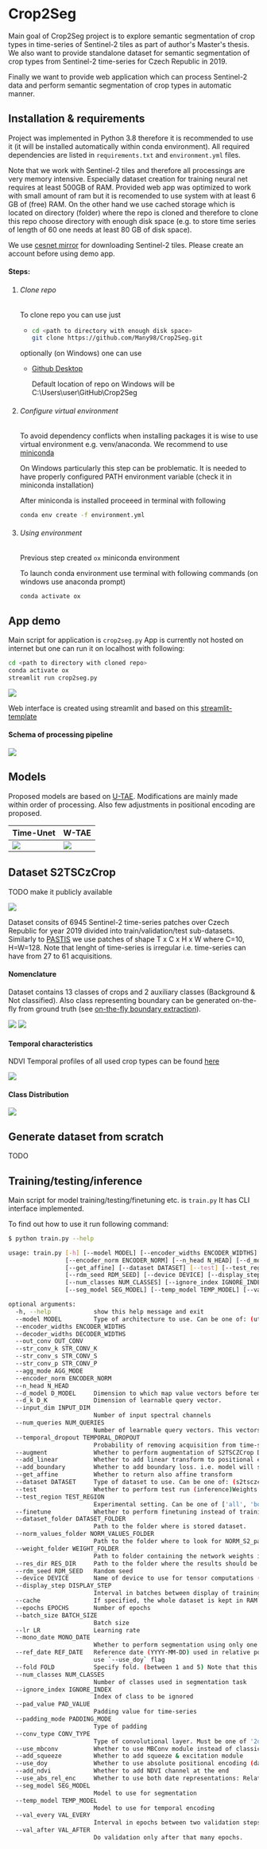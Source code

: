 # Crop2Seg


Main goal  of Crop2Seg project is to explore semantic segmentation of crop types in time-series of Sentinel-2 tiles as part of author's Master's thesis.
We also want to provide standalone dataset for semantic segmentation of crop types from Sentinel-2 time-series for Czech Republic in 2019.

Finally we want to provide web application which can process Sentinel-2 data and perform semantic segmentation of crop types in automatic manner.

## Installation & requirements
Project was implemented in Python 3.8 therefore it is recommended to use it (it will be installed automatically within conda environment). All required dependencies are listed in `requirements.txt` and `environment.yml` files.

Note that we work with Sentinel-2 tiles and therefore all processings are very memory intensive. Especially dataset creation for training neural net requires at least 500GB of RAM.
Provided web app was optimized to work with small amount of ram but it is recomended to use system with at least 6 GB of (free) RAM. On the other hand we use cached storage which is located
on directory (folder) where the repo is cloned and therefore to clone this repo choose directory with enough disk space (e.g. to store time series of length of 60 one needs at least 80 GB of disk space).

We use [cesnet mirror](https://dhr1.cesnet.cz/) for downloading Sentinel-2 tiles. Please create an account before using demo app.

#### Steps:

1. ###### Clone repo
    To clone repo you can use just
    
    -   ```bash
        cd <path to directory with enough disk space>
        git clone https://github.com/Many98/Crop2Seg.git 
        ```
    
     optionally (on Windows) one can use
    
    -   [Github Desktop](https://desktop.github.com/)

        Default location of repo on Windows will be C:\Users\user\GitHub\Crop2Seg

2. ###### Configure virtual environment

    To avoid dependency conflicts when installing packages it is wise to use virtual environment  e.g. venv/anaconda.
    We  recommend to use [miniconda](https://docs.conda.io/projects/miniconda/en/latest/)
    
    On Windows particularly this step can be problematic. It is needed to have properly configured PATH environment variable (check it in miniconda installation)

    After miniconda is installed proceeed in terminal with following
    
    ```bash
    conda env create -f environment.yml
     ```
3. ###### Using environment

    Previous step created `ox` miniconda environment

    To launch conda environment use terminal with following commands (on windows use anaconda prompt)
    
    ```bash
    conda activate ox
     ```
## App demo
 Main script for application is `crop2seg.py`
 App is currently not hosted on internet but one can run it on localhost with following:
  
```bash
cd <path to directory with cloned repo>
conda activate ox
streamlit run crop2seg.py
```

 ![](https://raw.githubusercontent.com/Many98/Crop2Seg/main/data/demo/demo.gif)

Web interface is created using streamlit and based on this [streamlit-template](https://github.com/giswqs/streamlit-template)

#### Schema of processing pipeline

![](https://raw.githubusercontent.com/Many98/Crop2Seg/main/data/demo/pipeline_schema.png)


## Models

Proposed models are based on [U-TAE](https://github.com/VSainteuf/utae-paps).
Modifications are mainly made within order of processing. Also few adjustments in positional encoding are proposed.


| Time-Unet     | W-TAE         |
| ------------- | ------------- |
| ![](https://raw.githubusercontent.com/Many98/Crop2Seg/main/data/models/timeunet_final_model.png)  | ![](https://raw.githubusercontent.com/Many98/Crop2Seg/main/data/models/wtae_final_model.png)  |



## Dataset S2TSCzCrop
TODO make it publicly available

![](https://raw.githubusercontent.com/Many98/Crop2Seg/main/data/ts_sample.gif)

Dataset consits of 6945 Sentinel-2 time-series patches over Czech Republic for year 2019 divided into train/validation/test sub-datasets.
Similarly to [PASTIS](https://github.com/VSainteuf/pastis-benchmark) we use patches of shape T x C x H x W where C=10, H=W=128. Note that lenght of time-series is irregular i.e. time-series can have from 27 to 61 acquisitions.

#### Nomenclature
Dataset contains 13 classes of crops and 2 auxiliary classes (Background & Not classified). Also class representing boundary can be generated on-the-fly from ground truth (see  [on-the-fly boundary extraction](https://raw.githubusercontent.com/Many98/Crop2Seg/main/data/misc/boundary_extract.png)).

![](https://raw.githubusercontent.com/Many98/Crop2Seg/main/data/misc/img.png) ![](https://raw.githubusercontent.com/Many98/Crop2Seg/main/data/misc/legend.png)

#### Temporal characteristics

NDVI Temporal profiles of all used crop types can be found [here](https://github.com/Many98/Crop2Seg/tree/main/data/temporal_profiles)

![](https://raw.githubusercontent.com/Many98/Crop2Seg/main/data/temporal_profiles/profile.png)

#### Class Distribution
![](https://raw.githubusercontent.com/Many98/Crop2Seg/main/data/misc/class_distrib.png)


## Generate dataset from scratch

TODO


## Training/testing/inference

Main script for model training/testing/finetuning etc. is `train.py`
It has CLI interface implemented.

To find out how to use it run following command:

```bash
$ python train.py --help

usage: train.py [-h] [--model MODEL] [--encoder_widths ENCODER_WIDTHS] [--decoder_widths DECODER_WIDTHS] [--out_conv OUT_CONV] [--str_conv_k STR_CONV_K] [--str_conv_s STR_CONV_S] [--str_conv_p STR_CONV_P] [--agg_mode AGG_MODE]
                [--encoder_norm ENCODER_NORM] [--n_head N_HEAD] [--d_model D_MODEL] [--d_k D_K] [--input_dim INPUT_DIM] [--num_queries NUM_QUERIES] [--temporal_dropout TEMPORAL_DROPOUT] [--augment] [--add_linear] [--add_boundary]
                [--get_affine] [--dataset DATASET] [--test] [--test_region TEST_REGION] [--finetune] [--dataset_folder DATASET_FOLDER] [--norm_values_folder NORM_VALUES_FOLDER] [--weight_folder WEIGHT_FOLDER] [--res_dir RES_DIR]
                [--rdm_seed RDM_SEED] [--device DEVICE] [--display_step DISPLAY_STEP] [--cache] [--epochs EPOCHS] [--batch_size BATCH_SIZE] [--lr LR] [--mono_date MONO_DATE] [--ref_date REF_DATE] [--fold FOLD]
                [--num_classes NUM_CLASSES] [--ignore_index IGNORE_INDEX] [--pad_value PAD_VALUE] [--padding_mode PADDING_MODE] [--conv_type CONV_TYPE] [--use_mbconv] [--add_squeeze] [--use_doy] [--add_ndvi] [--use_abs_rel_enc]
                [--seg_model SEG_MODEL] [--temp_model TEMP_MODEL] [--val_every VAL_EVERY] [--val_after VAL_AFTER]

optional arguments:
  -h, --help            show this help message and exit
  --model MODEL         Type of architecture to use. Can be one of: (utae/unet3d/timeunet/wtae)
  --encoder_widths ENCODER_WIDTHS
  --decoder_widths DECODER_WIDTHS
  --out_conv OUT_CONV
  --str_conv_k STR_CONV_K
  --str_conv_s STR_CONV_S
  --str_conv_p STR_CONV_P
  --agg_mode AGG_MODE
  --encoder_norm ENCODER_NORM
  --n_head N_HEAD
  --d_model D_MODEL     Dimension to which map value vectors before temporalencoding.
  --d_k D_K             Dimension of learnable query vector.
  --input_dim INPUT_DIM
                        Number of input spectral channels
  --num_queries NUM_QUERIES
                        Number of learnable query vectors. This vectors areaveraged.
  --temporal_dropout TEMPORAL_DROPOUT
                        Probability of removing acquisition from time-series
  --augment             Whether to perform augmentation of S2TSCZCrop Dataset
  --add_linear          Whether to add linear transform to positional encoder
  --add_boundary        Whether to add boundary loss. i.e. model will segment crops and boundary
  --get_affine          Whether to return also affine transform
  --dataset DATASET     Type of dataset to use. Can be one of: (s2tsczcrop/pastis)
  --test                Whether to perform test run (inference)Weights stored in `--weight_folder` directory will be used
  --test_region TEST_REGION
                        Experimental setting. Can be one of ['all', 'boundary', 'interior']
  --finetune            Whether to perform finetuning instead of training from scratch.Weights stored in `--weight_folder` directory will be used
  --dataset_folder DATASET_FOLDER
                        Path to the folder where is stored dataset.
  --norm_values_folder NORM_VALUES_FOLDER
                        Path to the folder where to look for NORM_S2_patch.json file storing normalization values
  --weight_folder WEIGHT_FOLDER
                        Path to folder containing the network weights in model.pth.tar file and model configuration file in conf.json.If you want to resume training then this folder should also have trainlog.json file.
  --res_dir RES_DIR     Path to the folder where the results should be stored
  --rdm_seed RDM_SEED   Random seed
  --device DEVICE       Name of device to use for tensor computations (cuda/cpu)
  --display_step DISPLAY_STEP
                        Interval in batches between display of training metrics
  --cache               If specified, the whole dataset is kept in RAM
  --epochs EPOCHS       Number of epochs
  --batch_size BATCH_SIZE
                        Batch size
  --lr LR               Learning rate
  --mono_date MONO_DATE
                        Whether to perform segmentation using only one element of time-series. Use integer or string in form (YYYY-MM-DD)
  --ref_date REF_DATE   Reference date (YYYY-MM-DD) used in relative positional encoding scheme i.e. dates are encoded as difference between actual date and reference date. If you want to use absolute encodingusing day of years
                        use `--use_doy` flag
  --fold FOLD           Specify fold. (between 1 and 5) Note that this argument is used only as legacy argument and is used only for accessing correct normalization values e.g. if using PASTIS trainednetwork for fine-tuning
  --num_classes NUM_CLASSES
                        Number of classes used in segmentation task
  --ignore_index IGNORE_INDEX
                        Index of class to be ignored
  --pad_value PAD_VALUE
                        Padding value for time-series
  --padding_mode PADDING_MODE
                        Type of padding
  --conv_type CONV_TYPE
                        Type of convolutional layer. Must be one of '2d' or 'depthwise_separable'
  --use_mbconv          Whether to use MBConv module instead of classical convolutional layers
  --add_squeeze         Whether to add squeeze & excitation module
  --use_doy             Whether to use absolute positional encoding (day of year) instead of relative encoding w.r.t. reference date
  --add_ndvi            Whether to add NDVI channel at the end
  --use_abs_rel_enc     Whether to use both date representations: Relative andabsolute (DOY)
  --seg_model SEG_MODEL
                        Model to use for segmentation
  --temp_model TEMP_MODEL
                        Model to use for temporal encoding
  --val_every VAL_EVERY
                        Interval in epochs between two validation steps.
  --val_after VAL_AFTER
                        Do validation only after that many epochs.
```







